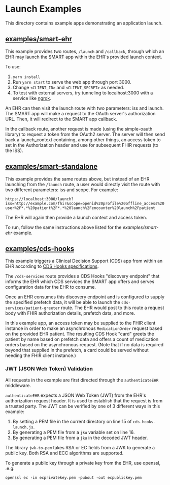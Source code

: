# Launch Examples

This directory contains example apps demonstrating an application launch.

## [examples/smart-ehr](./smart-ehr)

This example provides two routes, `/launch` and `/callback`, through which an EHR
may launch the SMART app within the EHR's provided launch context.

To use:
1. `yarn install`
2. Run `yarn start` to serve the web app through port 3000.
3. Change `<CLIENT_ID>` and `<CLIENT_SECRET>` as needed.
4. To test with external servers, try tunneling to localhost:3000 with a service like [ngrok](http://ngrok.com/).

An EHR can then visit the launch route with two parameters: iss and launch. The
SMART app will make a request to the OAuth server's authorization URL.
Then, it will redirect to the SMART app callback.

In the callback route, another request is made (using the simple-oauth
library) to request a token from the OAuth2 server. The server will then
send back a launch_context containing, among other things, an access token to
set in the Authorization header and use for subsequent FHIR requests (to the
ISS).

## [examples/smart-standalone](./smart-standalone)

This example provides the same routes above,
but instead of an EHR launching from the `/launch` route, a user would directly
visit the route with two different parameters: iss and scope. For example:

`https://localhost:3000/launch?iss=http://example.com/fhir&scope=openid%20profile%20offline_access%20user%2F*.*%20patient%2F*.*%20launch%2Fencounter%20launch%2Fpatient`

The EHR will again then provide a launch context and access token.

To run, follow the same instructions above listed for the *examples/smart-ehr* example.

## [examples/cds-hooks](./cds-hooks)

This example triggers a Clinical Decision Support (CDS) app from within an EHR according to [CDS Hooks specifications](https://cds-hooks.org/specification/1.0/).

The `/cds-services` route provides a CDS Hooks "discovery endpoint" that informs the EHR which
CDS services the SMART app offers and serves configuration data for the EHR to consume.

Once an EHR consumes this discovery endpoint and is configured to supply the specified prefetch data,
it will be able to launch the `cds-services/patient-greeter` route. The EHR would post to this route a request body with FHIR authorization details, prefetch data, and more.

In this example app, an access token may be supplied to the FHIR client instance in order to make an asynchronous `MedicationOrder` request based on the provided EHR patient. The resulting CDS Hook "card" greets the patient
by name based on prefetch data and offers a count of medication orders based on the asynchronous request.
(Note that if no data is required beyond that supplied in the prefetch, a card could be served without needing the FHIR client instance.)

### JWT (JSON Web Token) Validation

All requests in the example are first directed through the `authenticateEHR` middleware.

`authenticateEHR` expects a JSON Web Token (JWT) from the EHR's authorization request header. It is used to establish that the request is from a trusted party. The JWT can be verified by one of 3 different ways in this example:

  1) By setting a PEM file in the current directory on line 15 of `cds-hooks-launch.js`.
  2) By generating a PEM file from a `jku` variable set on line 16.
  3) By generating a PEM file from a `jku` in the decoded JWT header.

The library `jwk-to-pem` takes RSA or EC fields from a JWK to generate a public key. Both RSA and ECC algorithms are supported.

To generate a public key through a private key from the EHR, use openssl, .e.g:

`openssl ec -in ecprivatekey.pem -pubout -out ecpublickey.pem`
